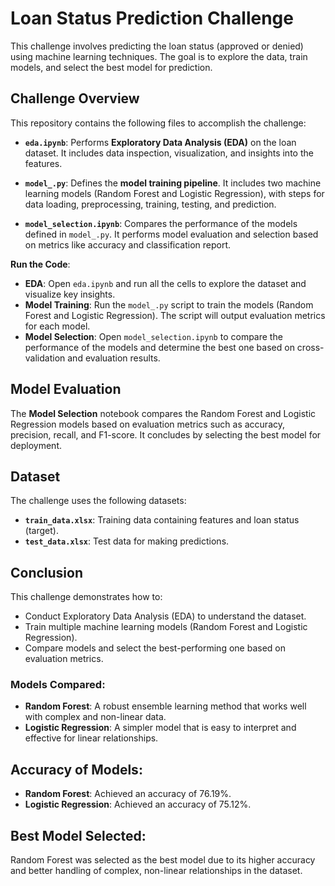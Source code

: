 # Loan Status Prediction Challenge

This challenge involves predicting the loan status (approved or denied) using machine learning techniques. The goal is to explore the data, train models, and select the best model for prediction.

## Challenge Overview

This repository contains the following files to accomplish the challenge:

- **`eda.ipynb`**: Performs **Exploratory Data Analysis (EDA)** on the loan dataset. It includes data inspection, visualization, and insights into the features.
  
- **`model_.py`**: Defines the **model training pipeline**. It includes two machine learning models (Random Forest and Logistic Regression), with steps for data loading, preprocessing, training, testing, and prediction.

- **`model_selection.ipynb`**: Compares the performance of the models defined in `model_.py`. It performs model evaluation and selection based on metrics like accuracy and classification report.

**Run the Code**:
   - **EDA**: Open `eda.ipynb` and run all the cells to explore the dataset and visualize key insights.
   - **Model Training**: Run the `model_.py` script to train the models (Random Forest and Logistic Regression). The script will output evaluation metrics for each model.
   - **Model Selection**: Open `model_selection.ipynb` to compare the performance of the models and determine the best one based on cross-validation and evaluation results.

## Model Evaluation

The **Model Selection** notebook compares the Random Forest and Logistic Regression models based on evaluation metrics such as accuracy, precision, recall, and F1-score. It concludes by selecting the best model for deployment.

## Dataset

The challenge uses the following datasets:
- **`train_data.xlsx`**: Training data containing features and loan status (target).
- **`test_data.xlsx`**: Test data for making predictions.

## Conclusion

This challenge demonstrates how to:
- Conduct Exploratory Data Analysis (EDA) to understand the dataset.
- Train multiple machine learning models (Random Forest and Logistic Regression).
- Compare models and select the best-performing one based on evaluation metrics.

### Models Compared:
- **Random Forest**: A robust ensemble learning method that works well with complex and non-linear data.
- **Logistic Regression**: A simpler model that is easy to interpret and effective for linear relationships.

## Accuracy of Models:
- **Random Forest**: Achieved an accuracy of 76.19%.
- **Logistic Regression**: Achieved an accuracy of 75.12%.

## Best Model Selected:
Random Forest was selected as the best model due to its higher accuracy and better handling of complex, non-linear relationships in the dataset.

